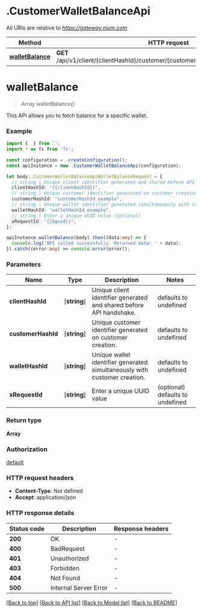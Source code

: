 # .CustomerWalletBalanceApi

All URIs are relative to *https://gateway.nium.com*

Method | HTTP request | Description
------------- | ------------- | -------------
[**walletBalance**](CustomerWalletBalanceApi.md#walletBalance) | **GET** /api/v1/client/{clientHashId}/customer/{customerHashId}/wallet/{walletHashId} | Wallet Balance


# **walletBalance**
> Array<WalletBalanceResponseDTO> walletBalance()

This API allows you to fetch balance for a specific wallet.

### Example


```typescript
import {  } from '';
import * as fs from 'fs';

const configuration = .createConfiguration();
const apiInstance = new .CustomerWalletBalanceApi(configuration);

let body:.CustomerWalletBalanceApiWalletBalanceRequest = {
  // string | Unique client identifier generated and shared before API handshake.
  clientHashId: "{{clientHashId}}",
  // string | Unique customer identifier generated on customer creation.
  customerHashId: "customerHashId_example",
  // string | Unique wallet identifier generated simultaneously with customer creation.
  walletHashId: "walletHashId_example",
  // string | Enter a unique UUID value (optional)
  xRequestId: "{{$guid}}",
};

apiInstance.walletBalance(body).then((data:any) => {
  console.log('API called successfully. Returned data: ' + data);
}).catch((error:any) => console.error(error));
```


### Parameters

Name | Type | Description  | Notes
------------- | ------------- | ------------- | -------------
 **clientHashId** | [**string**] | Unique client identifier generated and shared before API handshake. | defaults to undefined
 **customerHashId** | [**string**] | Unique customer identifier generated on customer creation. | defaults to undefined
 **walletHashId** | [**string**] | Unique wallet identifier generated simultaneously with customer creation. | defaults to undefined
 **xRequestId** | [**string**] | Enter a unique UUID value | (optional) defaults to undefined


### Return type

**Array<WalletBalanceResponseDTO>**

### Authorization

[default](README.md#default)

### HTTP request headers

 - **Content-Type**: Not defined
 - **Accept**: application/json


### HTTP response details
| Status code | Description | Response headers |
|-------------|-------------|------------------|
**200** | OK |  -  |
**400** | BadRequest |  -  |
**401** | Unauthorized |  -  |
**403** | Forbidden |  -  |
**404** | Not Found |  -  |
**500** | Internal Server Error |  -  |

[[Back to top]](#) [[Back to API list]](README.md#documentation-for-api-endpoints) [[Back to Model list]](README.md#documentation-for-models) [[Back to README]](README.md)



